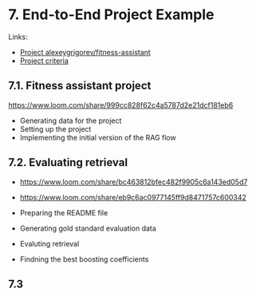 # 7. End-to-End Project Example 

Links:

* [Project alexeygrigorev/fitness-assistant](https://github.com/alexeygrigorev/fitness-assistant)
* [Project criteria](../project.md#evaluation-criteria)

## 7.1. Fitness assistant project

https://www.loom.com/share/999cc828f62c4a5787d2e21dcf181eb6

* Generating data for the project
* Setting up the project
* Implementing the initial version of the RAG flow

## 7.2. Evaluating retrieval

* https://www.loom.com/share/bc463812bfec482f9905c6a143ed05d7
* https://www.loom.com/share/eb9c6ac0977145ff9d8471757c600342


* Preparing the README file
* Generating gold standard evaluation data
* Evaluting retrieval
* Findning the best boosting coefficients


## 7.3 

